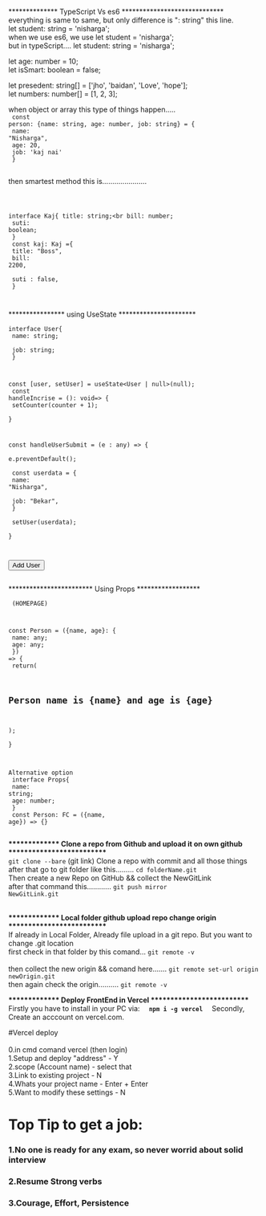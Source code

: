 ************** TypeScript Vs es6 *****************************<br>
everything is same to same, but only difference is ":  string" this line.<br>
let student: string = 'nisharga';<br>
when we use es6, we use let student = 'nisharga';<br>
but in typeScript.... let student: string = 'nisharga';<br>

let age: number = 10;<br>
let isSmart: boolean = false;<br>

let presedent: string[] = ['jho', 'baidan', 'Love', 'hope'];<br>
let numbers: number[] = [1, 2, 3];<br>

when object or array this type of things happen.....<br>
<code>
const person: {name: string, age: number, job: string} = {<br>
  name: "Nisharga",<br>
  age: 20,<br>
  job: 'kaj nai'<br>
}<br>
</code>

then smartest method this is......................<br>

<code>
	
interface Kaj{ 
  title: string;<br 
  bill: number;<br> 
  suti: boolean;<br> 
}<br> 
const kaj: Kaj ={<br> 
  title: "Boss",<br>
  bill: 2200,<br><br> 
  suti : false,<br> 
}<br> 
	
</code>




**************** using UseState **********************<br>
<code>
interface User{<br>
  name: string;<br><br>
  job: string;<br>
}<br>

const [user, setUser] = useState<User | null>(null);<br>
const handleIncrise = (): void=>  {<br>
    setCounter(counter + 1);<br>
  }<br>
  
const handleUserSubmit = (e : any) => {<br>
    e.preventDefault();<br><br>
    const userdata = {<br>
      name: "Nisharga",<br><br>
      job: "Bekar",<br>
    }<br><br>
    setUser(userdata);<br>
  }<br>
  
<button onClick={handleUserSubmit}>Add User</button> <br>
</code>


************************ Using Props ******************<br>
<code>
<Person name="Nisharga" age={22}></Person> (HOMEPAGE)<br>

const Person = ({name, age}: {<br>
    name: any;<br>
    age: any;<br>
}) => {<br>
	return(<br>
<h2>Person name is {name} and age is {age}</h2><br>
);<br>
}<br>

<bold>Alternative option</bold><br>
interface Props{<br>
    name: string;<br>
    age: number;<br>
}<br>
const Person: FC<Props> = ({name, age}) => {}<br>
</code><br>





<b>************* Clone a repo from Github and upload it on own github ************************* </b><br>
<code>git clone --bare</code> (git link) Clone a repo with commit and all those things<br>
after that go to git folder like this......... <code>cd folderName.git</code><br>
Then create a new Repo on GitHub && collect the NewGitLink<br>
after that command this............ <code>git push mirror NewGitLink.git</code><br><br>


<b>************* Local folder github upload repo change origin *************************</b><br>
If already in Local Folder, Already file upload in a git repo. But you want to change .git location<br>
first check in that folder by this comand... <code>git remote -v </code><br>
then collect the new origin && comand here....... <code>git remote set-url origin newOrigin.git</code><br>
then again check the origin.......... <code>git remote -v </code><br>
	
	
<b>************* Deploy FrontEnd in Vercel *************************</b><br>
Firstly you have to install in your PC via:  <code> <b> npm i -g vercel </b> </code> 
Secondly, Create an acccount on vercel.com.

#Vercel deploy</b><br>	
0.in cmd comand vercel (then login)</b><br>
1.Setup and deploy "address" - Y</b><br>
2.scope (Account name) - select that</b><br>
3.Link to existing project - N</b><br>
4.Whats your project name - Enter + Enter</b><br>
5.Want to modify these settings - N</b><br>

<h1>Top Tip to get a job:</h1>
<h3>1.No one is ready for any exam, so never worrid about solid interview</h3>
<h3>2.Resume Strong verbs</h3> 
<h3>3.Courage, Effort, Persistence</h3>
